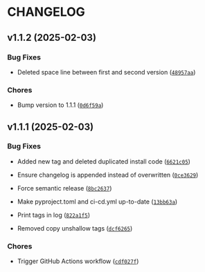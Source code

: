 # CHANGELOG


## v1.1.2 (2025-02-03)

### Bug Fixes

- Deleted space line between first and second version
  ([`48957aa`](https://github.com/UBC-MDS/summarease/commit/48957aa141dea00a48d3d88a8aa12c78cb1b83a2))

### Chores

- Bump version to 1.1.1
  ([`0d6f59a`](https://github.com/UBC-MDS/summarease/commit/0d6f59ac54657d926a51b806c930df425d968ec4))


## v1.1.1 (2025-02-03)

### Bug Fixes

- Added new tag and deleted duplicated install code
  ([`6621c05`](https://github.com/UBC-MDS/summarease/commit/6621c057a0999fdf0fb503de9148576069e09dd6))

- Ensure changelog is appended instead of overwritten
  ([`0ce3629`](https://github.com/UBC-MDS/summarease/commit/0ce36295946779a8b2bc84890d0d6c138a010eef))

- Force semantic release
  ([`8bc2637`](https://github.com/UBC-MDS/summarease/commit/8bc263797889d30a42f1f63e67dd9ebc61db077e))

- Make pyproject.toml and ci-cd.yml up-to-date
  ([`13bb63a`](https://github.com/UBC-MDS/summarease/commit/13bb63a5160ec18826f63a7d97f29b104ca191c1))

- Print tags in log
  ([`822a1f5`](https://github.com/UBC-MDS/summarease/commit/822a1f50e3e54d51502307cbda1fd25179d71719))

- Removed copy unshallow tags
  ([`dcf6265`](https://github.com/UBC-MDS/summarease/commit/dcf6265d948d13c345986cdd92c9d90929786f42))

### Chores

- Trigger GitHub Actions workflow
  ([`cdf027f`](https://github.com/UBC-MDS/summarease/commit/cdf027f36fa4ab08ad638f4ff3a2062b562203ee))
